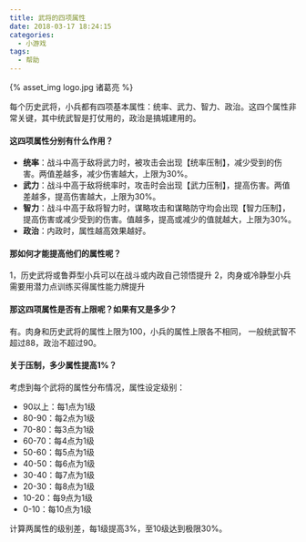```yaml
---
title: 武将的四项属性
date: 2018-03-17 18:24:15
categories: 
  - 小游戏 
tags:
  - 帮助
---
```


{% asset_img logo.jpg 诸葛亮 %}

每个历史武将，小兵都有四项基本属性：统率、武力、智力、政治。这四个属性非常关键，其中统武智是打仗用的，政治是搞城建用的。

#### 这四项属性分别有什么作用？
* **统率**：战斗中高于敌将武力时，被攻击会出现【统率压制】，减少受到的伤害。两值差越多，减少伤害越大，上限为30%。
* **武力**：战斗中高于敌将统率时，攻击时会出现【武力压制】，提高伤害。两值差越多，提高伤害越大，上限为30%。
* **智力**：战斗中高于敌将智力时，谋略攻击和谋略防守均会出现【智力压制】，提高伤害或减少受到的伤害。值越多，提高或减少的值就越大，上限为30%。
* **政治**：内政时，属性越高效果越好。

#### 那如何才能提高他们的属性呢？
1，历史武将或鲁莽型小兵可以在战斗或内政自己领悟提升
2，肉身或冷静型小兵需要用潜力点训练买得属性能力牌提升

#### 那这四项属性是否有上限呢？如果有又是多少？
有。肉身和历史武将的属性上限为100，小兵的属性上限各不相同， 一般统武智不超过88，政治不超过90。

#### 关于压制，多少属性提高1%？
考虑到每个武将的属性分布情况，属性设定级别：
* 90以上：每1点为1级
* 80-90：每2点为1级
* 70-80：每3点为1级
* 60-70：每4点为1级
* 50-60：每5点为1级
* 40-50：每6点为1级
* 30-40：每7点为1级
* 20-30：每8点为1级
* 10-20：每9点为1级
* 0-10：每10点为1级

计算两属性的级别差，每1级提高3%，至10级达到极限30%。
